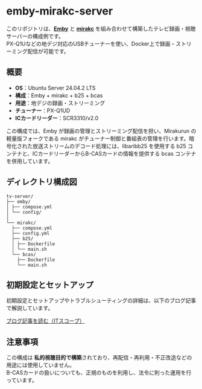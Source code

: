 # emby-mirakc-server

このリポジトリは、[**Emby**](https://emby.media/) と [**mirakc**](https://github.com/mirakc/mirakc) を組み合わせて構築したテレビ録画・視聴サーバーの構成例です。  
PX-Q1Uなどの地デジ対応のUSBチューナーを使い、Docker上で録画・ストリーミング配信が可能です。

## 概要

- **OS**：Ubuntu Server 24.04.2 LTS
- **構成**：Emby + mirakc + b25 + bcas
- **用途**：地デジの録画・ストリーミング
- **チューナー**：PX-Q1UD
- **ICカードリーダー**：SCR3310/v2.0

この構成では、Emby が録画の管理とストリーミング配信を担い、Mirakurun の軽量版フォークである mirakc がチューナー制御と番組表の管理を行います。暗号化された放送ストリームのデコード処理には、libaribb25 を使用する b25 コンテナと、ICカードリーダーからB-CASカードの情報を提供する bcas コンテナを併用しています。

## ディレクトリ構成図

```plaintext
tv-server/
├── emby/
│ ├── compose.yml
│ └── config/
│
└── mirakc/
  ├── compose.yml
  ├── config.yml
  ├── b25/
  │ ├── Dockerfile
  │ └── main.sh
  └── bcas/
    ├── Dockerfile
    └── main.sh
```

## 初期設定とセットアップ

初期設定とセットアップやトラブルシューティングの詳細は、以下のブログ記事で解説しています。

[ブログ記事を読む（ITスコープ）](https://it-scope.net/home-server/livetv-server-with-px-q1ud/)  

## 注意事項

この構成は **私的視聴目的で構築**されており、再配信・再利用・不正改造などの用途には使用していません。  
B-CASカードの扱いについても、正規のものを利用し、法令に則った運用を行っています。